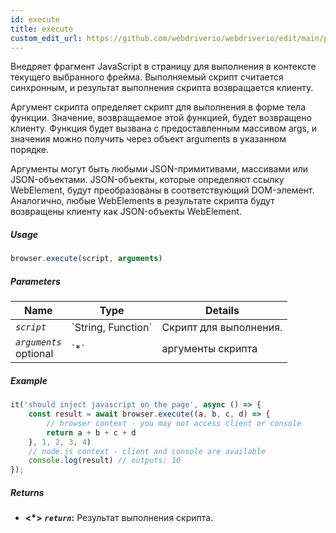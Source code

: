 ```yaml
---
id: execute
title: execute
custom_edit_url: https://github.com/webdriverio/webdriverio/edit/main/packages/webdriverio/src/commands/browser/execute.ts
---
```


Внедряет фрагмент JavaScript в страницу для выполнения в контексте текущего выбранного фрейма.
Выполняемый скрипт считается синхронным, и результат выполнения скрипта возвращается
клиенту.

Аргумент скрипта определяет скрипт для выполнения в форме тела функции. Значение, возвращаемое 
этой функцией, будет возвращено клиенту. Функция будет вызвана с предоставленным массивом args, 
и значения можно получить через объект arguments в указанном порядке.

Аргументы могут быть любыми JSON-примитивами, массивами или JSON-объектами. JSON-объекты, которые определяют 
ссылку WebElement, будут преобразованы в соответствующий DOM-элемент. Аналогично, любые WebElements в результате 
скрипта будут возвращены клиенту как JSON-объекты WebElement.

##### Usage

```js
browser.execute(script, arguments)
```

##### Parameters

<table>
  <thead>
    <tr>
      <th>Name</th><th>Type</th><th>Details</th>
    </tr>
  </thead>
  <tbody>
    <tr>
      <td><code><var>script</var></code></td>
      <td>`String, Function`</td>
      <td>Скрипт для выполнения.</td>
    </tr>
    <tr>
      <td><code><var>arguments</var></code><br /><span className="label labelWarning">optional</span></td>
      <td>`*`</td>
      <td>аргументы скрипта</td>
    </tr>
  </tbody>
</table>

##### Example

```js title="execute.js"
it('should inject javascript on the page', async () => {
    const result = await browser.execute((a, b, c, d) => {
        // browser context - you may not access client or console
        return a + b + c + d
    }, 1, 2, 3, 4)
    // node.js context - client and console are available
    console.log(result) // outputs: 10
});
```

##### Returns

- **&lt;*&gt;**
            **<code><var>return</var></code>:**              Результат выполнения скрипта.
